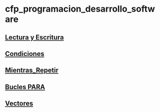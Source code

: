 # cfp_programacion_desarrollo_software

## [Lectura y Escritura](./pseudocodigo/Lectura_Escritra)

## [Condiciones](./pseudocodigo/Condiciones) 

## [Mientras_Repetir](./pseudocodigo/Mientras_Repetir)

## [Bucles PARA](./pseudocodigo/Bucles%20PARA/31-40/)

## [Vectores](./pseudocodigo/Vectores/41-45/)


